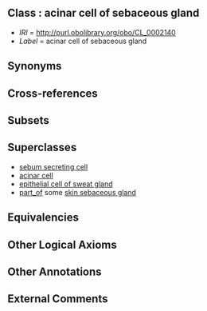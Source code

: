 
## Class : acinar cell of sebaceous gland

 * *IRI* = http://purl.obolibrary.org/obo/CL_0002140
 * *Label* = acinar cell of sebaceous gland

## Synonyms


## Cross-references


## Subsets


## Superclasses

 * [sebum secreting cell](../../CL/17/CL_0000317.md)
 * [acinar cell](../../CL/22/CL_0000622.md)
 * [epithelial cell of sweat gland](../../CL/48/CL_1000448.md)
 * [part_of](../../BFO/50/BFO_0000050.md) some [skin sebaceous gland](../../UBERON/87/UBERON_0003487.md)

## Equivalencies


## Other Logical Axioms


## Other Annotations


## External Comments


